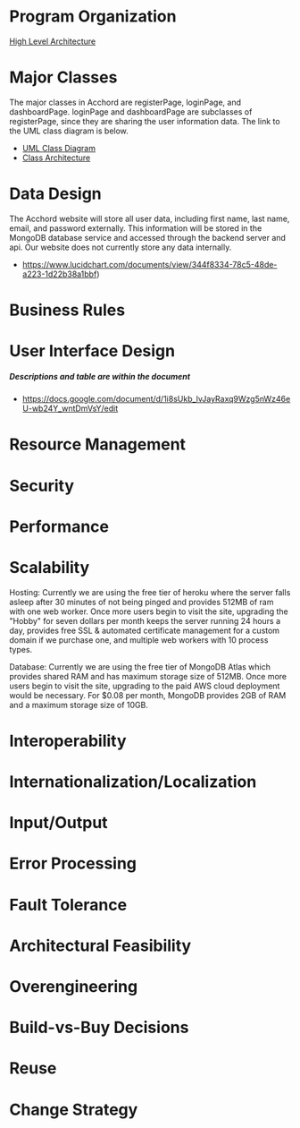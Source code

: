 # Program Organization

[High Level Architecture](https://docs.google.com/document/d/1fRGJO0WuWy_onGmUY-X_2tus0E5H_XLB17wOOISiAd0/edit?usp=sharing)

# Major Classes

The major classes in Acchord are registerPage, loginPage, and dashboardPage.  loginPage and dashboardPage are subclasses of registerPage, since they are sharing the user information data.  The link to the UML class diagram is below.

* [UML Class Diagram](https://docs.google.com/document/d/1QmQ4vstHDbX0tCWerAWfRIcJvhlxMB-IRFBjGlemHw0/edit?usp=sharing)
* [Class Architecture](https://github.com/element2112/ACCHORD/blob/master/artifacts/class_architecture.md)

# Data Design

The Acchord website will store all user data, including first name, last name, email, and password externally.  This information will be stored in the MongoDB database service and accessed through the backend server and api.  Our website does not currently store any data internally.

* https://www.lucidchart.com/documents/view/344f8334-78c5-48de-a223-1d22b38a1bbf)

# Business Rules

# User Interface Design 
##### Descriptions and table are within the document

* https://docs.google.com/document/d/1i8sUkb_lvJayRaxq9Wzg5nWz46eU-wb24Y_wntDmVsY/edit

# Resource Management

# Security

# Performance

# Scalability

Hosting: Currently we are using the free tier of heroku where the server falls asleep after 30 minutes of not being pinged and provides 512MB of ram with one web worker. Once more users begin to visit the site, upgrading the "Hobby" for seven dollars per month keeps the server running 24 hours a day, provides free SSL  & automated certificate management for a custom domain if we purchase one, and multiple web workers with 10 process types.

Database: Currently we are using the free tier of MongoDB Atlas which provides shared RAM and has maximum storage size of 512MB. Once more users begin to visit the site, upgrading to the paid AWS cloud deployment would be necessary.  For $0.08 per month, MongoDB provides 2GB of RAM and a maximum storage size of 10GB.

# Interoperability

# Internationalization/Localization

# Input/Output

# Error Processing

# Fault Tolerance

# Architectural Feasibility

# Overengineering

# Build-vs-Buy Decisions

# Reuse

# Change Strategy
